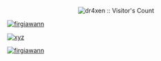 
</p>
<p align="center"><img src="https://profile-counter.glitch.me/{firgiawann}/count.svg" alt="dr4xen :: Visitor's Count" /></p>

<a href="https://github.com/firgiawann"><img title="firgiawann" src="https://github-readme-stats.vercel.app/api?username=firgiawann&show_icons=true&include_all_commits=true&theme=chartreuse-dark&cache_seconds=3200"></a>

<a href="https://github.com/firgiawann/xyz"><img title="xyz" src="https://github-readme-stats.vercel.app/api/pin/?username=firgiawann&repo=xyz&theme=chartreuse-dark"></a>

<a href="https://github.com/firgiawann"><img title="firgiawann" src="https://github-readme-stats.vercel.app/api/top-langs/?username=firgiawann&layout=compact&theme=chartreuse-dark"></a><br>
